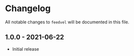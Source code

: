 # Changelog

All notable changes to `feedvel` will be documented in this file.

## 1.0.0 - 2021-06-22

- Initial release
